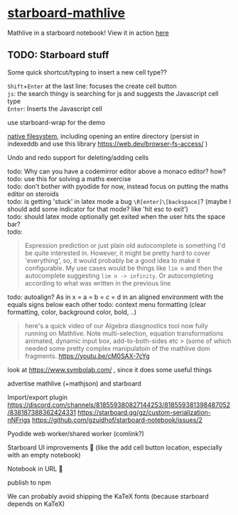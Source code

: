 # [starboard-mathlive](https://stefnotch.github.io/starboard-mathlive/)

Mathlive in a starboard notebook! View it in action [here](https://stefnotch.github.io/starboard-mathlive/)

## TODO: Starboard stuff


Some quick shortcut/typing to insert a new cell type??

`Shift`+`Enter` at the last line: focuses the create cell button  
`js`: the search thingy is searching for js and suggests the Javascript cell type  
`Enter`: Inserts the Javascript cell

use starboard-wrap for the demo

[native filesystem](https://web.dev/file-system-access/), including opening an entire directory (persist in indexeddb and use this library https://web.dev/browser-fs-access/ )




Undo and redo support for deleting/adding cells

todo: Why can you have a codemirror editor above a monaco editor? how?  
todo: use this for solving a maths exercise  
todo: don't bother with pyodide for now, instead focus on putting the maths editor on steroids  
todo: is getting 'stuck' in latex mode a bug `\R[enter]\[backspace]`? (maybe I should add some indicator for that mode? like 'hit esc to exit')  
todo: should latex mode optionally get exited when the user hits the space bar?  
todo: 
> Expression prediction or just plain old autocomplete is something I'd be quite interested in. However, it might be pretty hard to cover 'everything', so, it would probably be a good idea to make it configurable.
> My use cases would be things like `lim n` and then the autocomplete suggesting `lim n -> infinity`.
> Or autocompleting according to what was written in the previous line

todo: autoalign? As in x = a = b = c = d in an aligned environment with the equals signs below each other
todo: context menu formatting (clear formatting, color, background color, bold, ..)

> here's a quick video of our Algebra diasgnostics tool now fully running on Mathlive. Note multi-selection, equation transformations animated, dynamic input box, add-to-both-sides etc > (some of which needed some pretty complex manipulatoin of the mathlive dom fragments.
> https://youtu.be/cM0SAX-7cYg

look at https://www.symbolab.com/ , since it does some useful things

advertise mathlive (+mathjson) and starboard

Import/export plugin
https://discord.com/channels/818559380827144253/818559381398487052/838187388362424331 
https://starboard.gg/gz/custom-serialization-nNFrigs 
https://github.com/gzuidhof/starboard-notebook/issues/2 

Pyodide web worker/shared worker (comlink?)

Starboard UI improvements :thinking: (like the add cell button location, especially with an empty notebook)

Notebook in URL :thinking:

publish to npm

We can probably avoid shipping the KaTeX fonts (because starboard depends on KaTeX)
